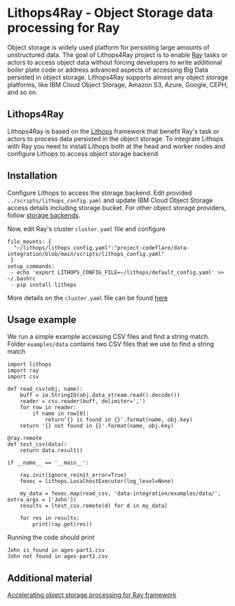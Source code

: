 # Lithops4Ray - Object Storage data processing for Ray

Object storage is widely used platform for persisting large amounts of unstructured data. The goal of 
Lithops4Ray project is to enable [Ray](https://ray.io) tasks or actors to access object data without forcing developers to write additional boiler plate code or address advanced aspects of accessing Big Data persisted in object storage. Lithops4Ray supports almost any object storage platforms, like IBM Cloud Object Storage, Amazon S3, Azure, Google, CEPH, and so on.

## Lithops4Ray

Lithops4Ray is based on the [Lithops](http://lithops.cloud)  framework that benefit Ray's task or actors to process data persisted in  the object storage. To integrate Lithops with Ray you need to install Lithops both at the head and worker nodes and configure Lithops to access object storage backend


## Installation
Configure Lithops to access the storage backend. Edit provided `../scripts/lithops_config.yaml` and update IBM Cloud Object Storage access details including storage bucket. For other object storage providers, follow [storage backends](https://github.com/lithops-cloud/lithops/blob/master/config/README.md#compute-and-storage-backends). 

Now, edit Ray's cluster `cluster.yaml` file and configure

```
file_mounts: {
  "~/lithops/lithops_config.yaml":"project-codeflare/data-integration/blob/main/scripts/lithops_config.yaml" 
 }
setup_commands:
 - echo 'export LITHOPS_CONFIG_FILE=~/lithops/default_config.yaml' >> ~/.bashrc
 - pip install lithops
```
More details on the `cluster.yaml` file can be found [here](https://docs.ray.io/en/master/cluster/config.html)

## Usage example

We run a simple example accessing CSV files and find a string match. Folder `examples/data` contains two CSV files that we use to find a string match

  	import lithops
	import ray
	import csv

	def read_csv(obj, name):
	    buff = io.StringIO(obj.data_stream.read().decode())
	    reader = csv.reader(buff, delimiter=',')
	    for row in reader:
	        if name in row[0]:
	            return'{} is found in {}'.format(name, obj.key)
	    return '{} not found in {}'.format(name, obj.key) 

	@ray.remote
	def test_csv(data):
	    return data.result()	

	if __name__ == '__main__':
    
	    ray.init(ignore_reinit_error=True)
	    fexec = lithops.LocalhostExecutor(log_level=None)
	    
	    my_data = fexec.map(read_csv, 'data-integration/examples/data/', extra_args = ['John'])
	    results = [test_csv.remote(d) for d in my_data]
	
	    for res in results:
	        print(ray.get(res))

Running the code should print

	John is found in ages-part1.csv
	John not found in ages-part2.csv


## Additional material
[Accelerating object storage processing for Ray framework](https://medium.com/p/f581863c7662)

